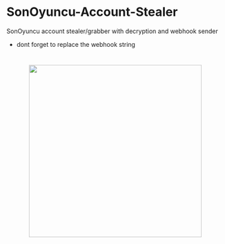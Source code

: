 # SonOyuncu-Account-Stealer

SonOyuncu account stealer/grabber with decryption and webhook sender

 - dont forget to replace the webhook string
#
<p align= "center"> <img  src="https://i.imgur.com/o5rYD8Q.png"width="400"><br><br>
